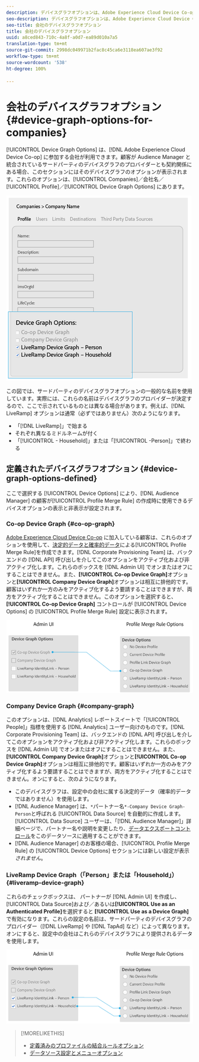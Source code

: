 ```yaml
---
description: デバイスグラフオプションは、Adobe Experience Cloud Device Co-op に加入している会社が使用できます。顧客が Audience Manager と統合されているサードパーティのデバイスグラフのプロバイダーとも契約関係にある場合、このセクションにはそのデバイスグラフのオプションが表示されます。これらのオプションは Companies／<会社名>／Profile／Device Graph Options にあります。
seo-description: デバイスグラフオプションは、Adobe Experience Cloud Device Co-op に加入している会社が使用できます。顧客が Audience Manager と統合されているサードパーティのデバイスグラフのプロバイダーとも契約関係にある場合、このセクションにはそのデバイスグラフのオプションが表示されます。これらのオプションは Companies／<会社名>／Profile／Device Graph Options にあります。
seo-title: 会社のデバイスグラフオプション
title: 会社のデバイスグラフオプション
uuid: a8ced843-710c-4a8f-a0d7-ea89d010a7a5
translation-type: tm+mt
source-git-commit: 2998dc049971b2fac8c45ca6e3118ea607ae3f92
workflow-type: tm+mt
source-wordcount: '538'
ht-degree: 100%

---
```



# 会社のデバイスグラフオプション {#device-graph-options-for-companies}

[!UICONTROL Device Graph Options] は、[!DNL Adobe Experience Cloud Device Co-op] に参加する会社が利用できます。顧客が Audience Manager と統合されているサードパーティのデバイスグラフのプロバイダーとも契約関係にある場合、このセクションにはそのデバイスグラフのオプションが表示されます。これらのオプションは、[!UICONTROL Companies]／会社名／[!UICONTROL Profile]／[!UICONTROL Device Graph Options] にあります。

![](assets/adminUIdataSource.png)

この図では、サードパーティのデバイスグラフオプションの一般的な名前を使用しています。実際には、これらの名前はデバイスグラフのプロバイダーが決定するので、ここで示されているものとは異なる場合があります。例えば、[!DNL LiveRamp] オプションは通常（必ずではありません）次のようになります。

* 「[!DNL LiveRamp]」で始まる
* それぞれ異なるミドルネームが付く
* 「[!UICONTROL - Household]」または「[!UICONTROL -Person]」で終わる

## 定義されたデバイスグラフオプション {#device-graph-options-defined}

ここで選択する [!UICONTROL Device Options] により、[!DNL Audience Manager] の顧客が[!UICONTROL Profile Merge Rule] の作成時に使用できるデバイスオプションの表示と非表示が設定されます。

### Co-op Device Graph {#co-op-graph}

[Adobe Experience Cloud Device Co-op](https://marketing.adobe.com/resources/help/ja_JP/mcdc/) に加入している顧客は、これらのオプションを使用して、[決定的データと確率的データ](https://marketing.adobe.com/resources/help/ja_JP/mcdc/mcdc-links.html)による[!UICONTROL Profile Merge Rule]を作成できます。[!DNL Corporate Provisioning Team] は、バックエンドの [!DNL API] 呼び出しを介してこのオプションをアクティブ化および非アクティブ化します。これらのボックスを [!DNL Admin UI] でオンまたはオフにすることはできません。また、**[!UICONTROL Co-op Device Graph]**&#x200B;オプションと&#x200B;**[!UICONTROL Company Device Graph]**&#x200B;オプションは相互に排他的です。顧客はいずれか一方のみをアクティブ化するよう要請することはできますが、両方をアクティブ化することはできません。このオプションを選択すると、**[!UICONTROL Co-op Device Graph]** コントロールが [!UICONTROL Device Options] の [!UICONTROL Profile Merge Rule] 設定に表示されます。

![](assets/adminUI1.png)

### Company Device Graph {#company-graph}

このオプションは、[!DNL Analytics] レポートスイートで「[!UICONTROL People]」指標を使用する [!DNL Analytics] ユーザー向けのものです。[!DNL Corporate Provisioning Team] は、バックエンドの [!DNL API] 呼び出しを介してこのオプションをアクティブ化および非アクティブ化します。これらのボックスを [!DNL Admin UI] でオンまたはオフにすることはできません。また、**[!UICONTROL Company Device Graph]**&#x200B;オプションと&#x200B;**[!UICONTROL Co-op Device Graph]**&#x200B;オプションは相互に排他的です。顧客はいずれか一方のみをアクティブ化するよう要請することはできますが、両方をアクティブ化することはできません。オンにすると、次のようになります。

* このデバイスグラフは、設定中の会社に属する決定的データ（確率的データではありません）を使用します。
* [!DNL Audience Manager] は、`*`パートナー名`*-Company Device Graph-Person`と呼ばれる [!UICONTROL Data Source] を自動的に作成します。[!UICONTROL Data Source] ユーザーは、「[!DNL Audience Manager]」詳細ページで、パートナー名や説明を変更したり、[データエクスポートコントロール](https://marketing.adobe.com/resources/help/ja_JP/aam/c_dec.html)をこのデータソースに適用することができます。
* [!DNL Audience Manager] のお客様の場合、[!UICONTROL Profile Merge Rule] の [!UICONTROL Device Options] セクションには新しい設定が表示&#x200B;*されません*。

### LiveRamp Device Graph（「Person」または「Household」） {#liveramp-device-graph}

これらのチェックボックスは、 パートナーが [!DNL Admin UI] を作成し、[!UICONTROL Data Source]および／あるいは&#x200B;**[!UICONTROL Use as an Authenticated Profile]**&#x200B;を選択すると **[!UICONTROL Use as a Device Graph]** で有効になります。これらの設定の名前は、サードパーティのデバイスグラフのプロバイダー（[!DNL LiveRamp] や [!DNL TapAd] など）によって異なります。オンにすると、設定中の会社はこれらのデバイスグラフにより提供されるデータを使用します。

![](assets/adminUI2.png)

>[!MORELIKETHIS]
>
>* [定義済みのプロファイルの結合ルールオプション](https://marketing.adobe.com/resources/help/ja_JP/aam/merge-rule-definitions.html)
>* [データソース設定とメニューオプション](https://marketing.adobe.com/resources/help/ja_JP/aam/datasource-settings-definitions.html)

